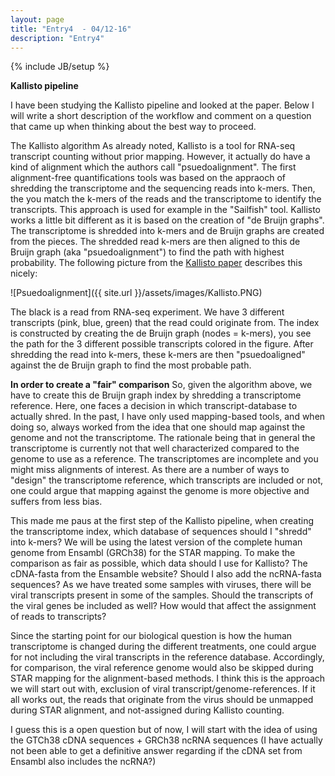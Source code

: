 ```yaml
---
layout: page
title: "Entry4  - 04/12-16"
description: "Entry4"
---
```

{% include JB/setup %}

**Kallisto pipeline**

I have been studying the Kallisto pipeline and looked at the paper. Below I will write a short description of the workflow and comment on a question that came up when thinking about the best way to proceed.

The Kallisto algorithm
As already noted, Kallisto is a tool for RNA-seq transcript counting without prior mapping. However, it actually do have a kind of alignment which the authors call "psuedoalignment". The first alignment-free quantifications tools was based on the appraoch of shredding the transcriptome and the sequencing reads into k-mers. Then, the you match the k-mers of the reads and the transcriptome to identify the transcripts. This approach is used for example in the "Sailfish" tool. Kallisto works a little bit different as it is based on the creation of "de Bruijn graphs". The transcriptome is shredded into k-mers and de Bruijn graphs are created from the pieces. The shredded read k-mers are then aligned to this de Bruijn graph (aka "psuedoalignment") to find the path with highest probability. The following picture from the [Kallisto paper](http://www.nature.com/nbt/journal/v34/n5/full/nbt.3519.html) describes this nicely:

![Psuedoalignment]({{ site.url }}/assets/images/Kallisto.PNG)

The black is a read from RNA-seq experiment. We have 3 different transcripts (pink, blue, green) that the read could originate from. The index is constructed by creating the de Bruijn graph (nodes = k-mers), you see the path for the 3 different possible transcripts colored in the figure. After shredding the read into k-mers, these k-mers are then "psuedoaligned" against the de Bruijn graph to find the most probable path.

**In order to create a "fair" comparison**
So, given the algorithm above, we have to create this de Bruijn graph index by shredding a transcriptome reference. Here, one faces a decision in which transcript-database to actually shred. In the past, I have only used mapping-based tools, and when doing so, always worked from the idea that one should map against the genome and not the transcriptome. The rationale being that in general the transcriptome is currently not that well characterized compared to the genome to use as a reference. The transcriptomes are incomplete and you might miss alignments of interest. As there are a number of ways to "design" the transcriptome reference, which transcripts are included or not, one could argue that mapping against the genome is more objective and suffers from less bias.

This made me paus at the first step of the Kallisto pipeline, when creating the transcriptome index, which database of sequences should I "shredd" into k-mers? We will be using the latest version of the complete human genome from Ensambl (GRCh38) for the STAR mapping. To make the comparison as fair as possible, which data should I use for Kallisto? The cDNA-fasta from the Ensamble website? Should I also add the ncRNA-fasta sequences? As we have treated some samples with viruses, there will be viral transcripts present in some of the samples. Should the transcripts of the viral genes be included as well? How would that affect the assignment of reads to transcripts?

Since the starting point for our biological question is how the human transcriptome is changed during the different treatments, one could argue for not including the viral transcripts in the reference database. Accordingly, for comparison, the viral reference genome would also be skipped during STAR mapping for the alignment-based methods. I think this is the approach we will start out with, exclusion of viral transcript/genome-references. If it all works out, the reads that originate from the virus should be unmapped during STAR alignment, and not-assigned during Kallisto counting.

I guess this is a open question but of now, I will start with the idea of using the GTCh38 cDNA sequences + GRCh38 ncRNA sequences (I have actually not been able to get a definitive answer regarding if the cDNA set from Ensambl also includes the ncRNA?)
